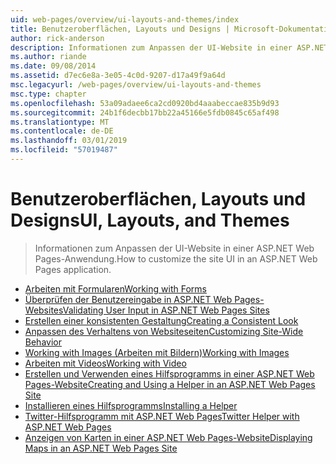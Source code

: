 ```yaml
---
uid: web-pages/overview/ui-layouts-and-themes/index
title: Benutzeroberflächen, Layouts und Designs | Microsoft-Dokumentation
author: rick-anderson
description: Informationen zum Anpassen der UI-Website in einer ASP.NET Web Pages-Anwendung.
ms.author: riande
ms.date: 09/08/2014
ms.assetid: d7ec6e8a-3e05-4c0d-9207-d17a49f9a64d
msc.legacyurl: /web-pages/overview/ui-layouts-and-themes
msc.type: chapter
ms.openlocfilehash: 53a09adaee6ca2cd0920bd4aaabeccae835b9d93
ms.sourcegitcommit: 24b1f6decbb17bb22a45166e5fdb0845c65af498
ms.translationtype: MT
ms.contentlocale: de-DE
ms.lasthandoff: 03/01/2019
ms.locfileid: "57019487"
---
```

<a name="ui-layouts-and-themes"></a><span data-ttu-id="5b6a3-103">Benutzeroberflächen, Layouts und Designs</span><span class="sxs-lookup"><span data-stu-id="5b6a3-103">UI, Layouts, and Themes</span></span>
====================
> <span data-ttu-id="5b6a3-104">Informationen zum Anpassen der UI-Website in einer ASP.NET Web Pages-Anwendung.</span><span class="sxs-lookup"><span data-stu-id="5b6a3-104">How to customize the site UI in an ASP.NET Web Pages application.</span></span>


- [<span data-ttu-id="5b6a3-105">Arbeiten mit Formularen</span><span class="sxs-lookup"><span data-stu-id="5b6a3-105">Working with Forms</span></span>](4-working-with-forms.md)
- [<span data-ttu-id="5b6a3-106">Überprüfen der Benutzereingabe in ASP.NET Web Pages-Websites</span><span class="sxs-lookup"><span data-stu-id="5b6a3-106">Validating User Input in ASP.NET Web Pages Sites</span></span>](validating-user-input-in-aspnet-web-pages-sites.md)
- [<span data-ttu-id="5b6a3-107">Erstellen einer konsistenten Gestaltung</span><span class="sxs-lookup"><span data-stu-id="5b6a3-107">Creating a Consistent Look</span></span>](3-creating-a-consistent-look.md)
- [<span data-ttu-id="5b6a3-108">Anpassen des Verhaltens von Websiteseiten</span><span class="sxs-lookup"><span data-stu-id="5b6a3-108">Customizing Site-Wide Behavior</span></span>](18-customizing-site-wide-behavior.md)
- [<span data-ttu-id="5b6a3-109">Working with Images (Arbeiten mit Bildern)</span><span class="sxs-lookup"><span data-stu-id="5b6a3-109">Working with Images</span></span>](9-working-with-images.md)
- [<span data-ttu-id="5b6a3-110">Arbeiten mit Videos</span><span class="sxs-lookup"><span data-stu-id="5b6a3-110">Working with Video</span></span>](10-working-with-video.md)
- [<span data-ttu-id="5b6a3-111">Erstellen und Verwenden eines Hilfsprogramms in einer ASP.NET Web Pages-Website</span><span class="sxs-lookup"><span data-stu-id="5b6a3-111">Creating and Using a Helper in an ASP.NET Web Pages Site</span></span>](creating-and-using-a-helper-in-an-aspnet-web-pages-site.md)
- [<span data-ttu-id="5b6a3-112">Installieren eines Hilfsprogramms</span><span class="sxs-lookup"><span data-stu-id="5b6a3-112">Installing a Helper</span></span>](installing-helpers.md)
- [<span data-ttu-id="5b6a3-113">Twitter-Hilfsprogramm mit ASP.NET Web Pages</span><span class="sxs-lookup"><span data-stu-id="5b6a3-113">Twitter Helper with ASP.NET Web Pages</span></span>](twitter-helper.md)
- [<span data-ttu-id="5b6a3-114">Anzeigen von Karten in einer ASP.NET Web Pages-Website</span><span class="sxs-lookup"><span data-stu-id="5b6a3-114">Displaying Maps in an ASP.NET Web Pages Site</span></span>](displaying-maps-in-an-aspnet-web-pages-site.md)
